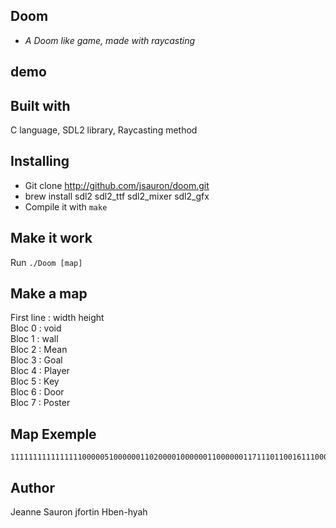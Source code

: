 ## Doom
* *A Doom like game, made with raycasting*

## demo

## Built with
C language, SDL2 library, Raycasting method

## Installing
* Git clone http://github.com/jsauron/doom.git
* brew install sdl2 sdl2_ttf sdl2_mixer sdl2_gfx 
* Compile it with `make`

## Make it work
Run `./Doom [map]`

## Make a map
First line : width height</br>
Bloc 0 : void</br>
Bloc 1 : wall</br>
Bloc 2 : Mean</br>
Bloc 3 : Goal</br>
Bloc 4 : Player</br>
Bloc 5 : Key</br>
Bloc 6 : Door</br>
Bloc 7 : Poster</br>


## Map Exemple

```
111111111111111100000510000001102000010000001100000011711101100161110000101111100000020101120000040000101100005000000701700000000000101100200000000101100000000001101111611111611001150000150000001100000100000031111111111111111
```

## Author
Jeanne Sauron
jfortin
Hben-hyah
